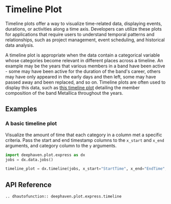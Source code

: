 # Timeline Plot

Timeline plots offer a way to visualize time-related data, displaying events, durations, or activities along a time axis. Developers can utilize these plots for applications that require users to understand temporal patterns and relationships, such as project management, event scheduling, and historical data analysis.

A timeline plot is appropriate when the data contain a categorical variable whose categories become relevant in different places across a timeline. An example may be the years that various members in a band have been active - some may have been active for the duration of the band's career, others may have only appeared in the early days and then left, some may have passed away and been replaced, and so on. Timeline plots are often used to display this data, such as [this timeline plot](https://en.wikipedia.org/wiki/Metallica#Timeline) detailing the member composition of the band Metallica throughout the years.

## Examples

### A basic timeline plot

Visualize the amount of time that each category in a column met a specific criteria. Pass the start and end timestamp columns to the `x_start` and `x_end` arguments, and category column to the `y` arguments.

```python order=timeline_plot,jobs
import deephaven.plot.express as dx
jobs = dx.data.jobs()

timeline_plot = dx.timeline(jobs, x_start="StartTime", x_end="EndTime", y="Job")
```

## API Reference
```{eval-rst}
.. dhautofunction:: deephaven.plot.express.timeline
```